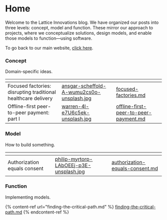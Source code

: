 # Home

Welcome to the Lattice Innovations blog. We have organized our posts into three levels: concept, model and function. These mirror our approach to projects, where we conceptualize solutions, design models, and enable those models to function—using software.

To go back to our main website, [click here](https://thelattice.in).

### Concept

Domain-specific ideas.

<table data-view="cards"><thead><tr><th></th><th data-hidden data-card-cover data-type="files"></th><th data-hidden data-card-target data-type="content-ref"></th></tr></thead><tbody><tr><td>Focused factories: disrupting traditional healthcare delivery</td><td><a href=".gitbook/assets/ansgar-scheffold-A-wumu2cs0o-unsplash.jpg">ansgar-scheffold-A-wumu2cs0o-unsplash.jpg</a></td><td><a href="focused-factories.md">focused-factories.md</a></td></tr><tr><td>Offline-first peer-to-peer payment: part I</td><td><a href=".gitbook/assets/warren-4l-e7U6c5ek-unsplash.jpg">warren-4l-e7U6c5ek-unsplash.jpg</a></td><td><a href="offline-first-peer-to-peer-payment.md">offline-first-peer-to-peer-payment.md</a></td></tr></tbody></table>



### Model

How to build something.

<table data-view="cards"><thead><tr><th></th><th data-hidden data-card-cover data-type="files"></th><th data-hidden data-card-target data-type="content-ref"></th></tr></thead><tbody><tr><td>Authorization equals consent</td><td><a href=".gitbook/assets/philip-myrtorp-LAbOEEj-p3E-unsplash.jpg">philip-myrtorp-LAbOEEj-p3E-unsplash.jpg</a></td><td><a href="authorization-equals-consent.md">authorization-equals-consent.md</a></td></tr></tbody></table>



### Function

Implementing models.

{% content-ref url="finding-the-critical-path.md" %}
[finding-the-critical-path.md](finding-the-critical-path.md)
{% endcontent-ref %}

